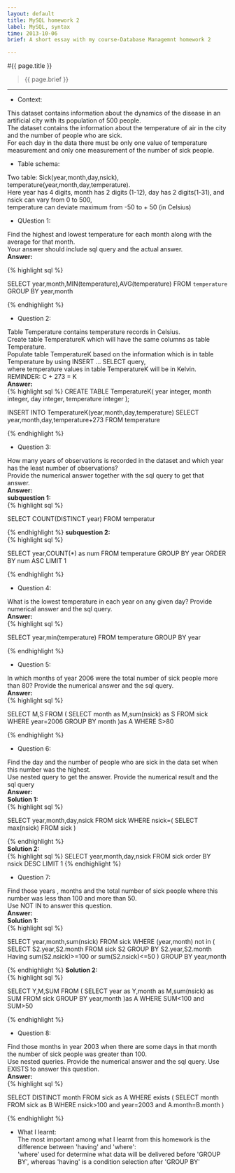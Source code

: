 ```yaml
---
layout: default
title: MySQL homework 2
label: MySQL, syntax 
time: 2013-10-06
brief: A short essay with my course-Database Managemnt homework 2

---
```

#{{ page.title }}
> {{ page.brief }}
**************

+ Context:  

This dataset contains information about the dynamics of the disease in an artificial city with its population of 500 people.   
The dataset contains the information about the temperature of air in the city and the number of people who are sick.   
For each day in the data there must be only one value of temperature measurement and only one measurement of the number of sick people.

+ Table schema:  

Two table: Sick(year,month,day,nsick), temperature(year,month,day,temperature).   
Here year has 4 digits, month has 2 digits (1-12), day has 2 digits(1-31), and nsick can vary from 0 to 500,   
temperature can deviate maximum from -50 to + 50 (in Celsius)

+ QUestion 1:  

Find the highest and lowest temperature for each month along with the average for that month.  
Your answer should include sql query and the actual answer.  
**Answer:**  

{% highlight sql %}

SELECT year,month,MIN(temperature),AVG(temperature) FROM `temperature` GROUP BY year,month

{% endhighlight %}

+ Question 2:  

Table Temperature contains temperature records in Celsius.   
Create table TemperatureK which will have the same columns as table Temperature.   
Populate table TemperatureK based on the information which is in table Temperature by using INSERT ... SELECT query,   
where temperature values in table TemperatureK will be in Kelvin.
REMINDER: C + 273 = K   
**Answer:**  
{% highlight sql %}
CREATE TABLE TemperatureK( 
    year integer,
    month integer,
    day integer, 
    temperature integer 
);
    
INSERT INTO TemperatureK(year,month,day,temperature) 
SELECT year,month,day,temperature+273 FROM temperature

{% endhighlight %}

+ Question 3:  

How many years of observations is recorded in the dataset and which year has the least number of observations?   
Provide the numerical answer together with the sql query to get that answer.  
**Answer:**  
**subquestion 1:**  
{% highlight sql %}

SELECT COUNT(DISTINCT year) FROM temperatur

{% endhighlight %}
**subquestion 2:**  
{% highlight sql %}

SELECT year,COUNT(*) as num FROM temperature GROUP BY year ORDER BY num ASC LIMIT 1

{% endhighlight %}

+ Question 4:  

What is the lowest temperature in each year on any given day? Provide numerical answer and the sql query.  
**Answer:**  
{% highlight sql %}

SELECT year,min(temperature) FROM temperature GROUP BY year

{% endhighlight %}

+ Question 5:  

In which months of year 2006 were the total number of sick people more than 80? Provide the numerical answer and the sql query.  
**Answer:**  
{% highlight sql %}

SELECT M,S FROM (
    SELECT month as M,sum(nsick) as S FROM sick WHERE year=2006 GROUP BY month
)as A WHERE S>80

{% endhighlight %}

+ Question 6:  

Find the day and the number of people who are sick in the data set when this number was the highest.   
Use nested query to get the answer. Provide the numerical result and the sql query  
**Answer:**  
**Solution 1:**  
{% highlight sql %}

SELECT year,month,day,nsick FROM sick WHERE nsick=(
    SELECT max(nsick) FROM sick
)
      
{% endhighlight %}  
**Solution 2:**  
{% highlight sql %}
SELECT year,month,day,nsick FROM sick order BY nsick DESC LIMIT 1
{% endhighlight %}

+ Question 7:  

Find those years , months and the total number of sick people where this number was less than 100 and more than 50.   
Use NOT IN to answer this question.  
**Answer:**  
**Solution 1:**    
{% highlight sql %}

SELECT year,month,sum(nsick) FROM sick WHERE (year,month) not in ( 
    SELECT S2.year,S2.month FROM sick S2 GROUP BY S2.year,S2.month 
    Having sum(S2.nsick)>=100 or sum(S2.nsick)<=50
) GROUP BY year,month

{% endhighlight %}
**Solution 2:**  
{% highlight sql %}

SELECT Y,M,SUM FROM (
    SELECT year as Y,month as M,sum(nsick) as SUM FROM sick GROUP BY year,month
)as A WHERE SUM<100 and SUM>50

{% endhighlight %}

+ Question 8:  

Find those months in year 2003 when there are some days in that month the number of sick people was greater than 100.   
Use nested queries. Provide the numerical answer and the sql query. Use EXISTS to answer this question.  
**Answer:**  
{% highlight sql %}

SELECT DISTINCT month FROM sick as A WHERE exists (
    SELECT month FROM sick as B WHERE nsick>100 and year=2003 and A.month=B.month
)

{% endhighlight %}

+ What I learnt:  
The most important among what I learnt from this homework is the difference between 'having' and 'where':  
'where' used for determine what data will be delivered before 'GROUP BY', whereas 'having' is a condition selection after 'GROUP BY'